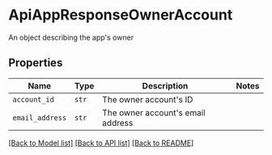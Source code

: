 # ApiAppResponseOwnerAccount

An object describing the app&#39;s owner

## Properties

| Name | Type | Description | Notes |
| ---- | ---- | ----------- | ----- |
| `account_id` | ```str``` |  The owner account&#39;s ID  |  |
| `email_address` | ```str``` |  The owner account&#39;s email address  |  |


[[Back to Model list]](../README.md#documentation-for-models) [[Back to API list]](../README.md#documentation-for-api-endpoints) [[Back to README]](../README.md)


